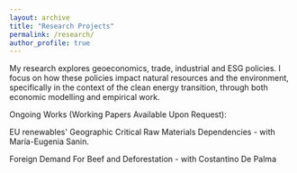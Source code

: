 ```yaml
---
layout: archive
title: "Research Projects"
permalink: /research/
author_profile: true
---
```


My research explores geoeconomics, trade, industrial and ESG policies. I focus on how these policies impact natural resources and the environment, specifically in the context of the clean energy transition, through both economic modelling and empirical work.

Ongoing Works (Working Papers Available Upon Request):

EU renewables' Geographic Critical Raw Materials Dependencies - with María-Eugenia Sanin.

Foreign Demand For Beef and Deforestation - with Costantino De Palma
